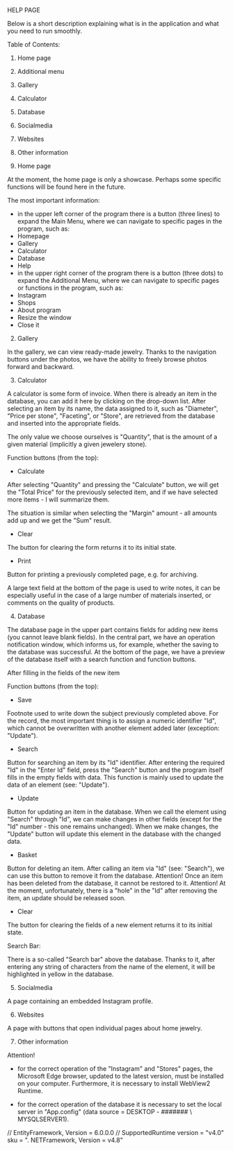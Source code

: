 HELP PAGE

Below is a short description explaining what is in the application and what you need to run smoothly.

Table of Contents:

1. Home page
2. Additional menu
3. Gallery
4. Calculator
5. Database
7. Socialmedia
8. Websites
9. Other information

1. Home page

At the moment, the home page is only a showcase. Perhaps some specific functions will be found here in the future.

The most important information:
- in the upper left corner of the program there is a button (three lines) to expand the Main Menu,
where we can navigate to specific pages in the program, such as:
- Homepage
- Gallery
- Calculator
- Database
- Help
- in the upper right corner of the program there is a button (three dots) to expand the Additional Menu, where we can navigate to specific pages or functions in the program, such as:
- Instagram
- Shops
- About program
- Resize the window
- Close it


2. Gallery

In the gallery, we can view ready-made jewelry. Thanks to the navigation buttons under the photos, we have the ability to freely browse photos forward and backward.

3. Calculator

A calculator is some form of invoice. When there is already an item in the database, you can add it here by clicking on the drop-down list. After selecting an item by its name, the data assigned to it, such as "Diameter", "Price per stone", "Faceting", or "Store", are retrieved from the database and inserted into the appropriate fields.

The only value we choose ourselves is "Quantity", that is the amount of a given material (implicitly a given jewelery stone).

Function buttons (from the top):

- Calculate

After selecting "Quantity" and pressing the "Calculate" button, we will get the "Total Price" for the previously selected item, and if we have selected more items - I will summarize them.

The situation is similar when selecting the "Margin" amount - all amounts add up and we get the "Sum" result.

- Clear

The button for clearing the form returns it to its initial state.

- Print

Button for printing a previously completed page, e.g. for archiving.

A large text field at the bottom of the page is used to write notes, it can be especially useful in the case of a large number of materials inserted, or comments on the quality of products.



4. Database

The database page in the upper part contains fields for adding new items (you cannot leave blank fields). In the central part, we have an operation notification window, which informs us, for example, whether the saving to the database was successful. At the bottom of the page, we have a preview of the database itself with a search function and function buttons.

After filling in the fields of the new item

Function buttons (from the top):

- Save

Footnote used to write down the subject previously completed above. For the record, the most important thing is to assign a numeric identifier "Id", which cannot be overwritten with another element added later (exception: "Update").

- Search

Button for searching an item by its "Id" identifier. After entering the required "Id" in the "Enter Id" field, press the "Search" button and the program itself fills in the empty fields with data. This function is mainly used to update the data of an element (see: "Update").

- Update

Button for updating an item in the database. When we call the element using "Search" through "Id", we can make changes in other fields (except for the "Id" number - this one remains unchanged). When we make changes, the "Update" button will update this element in the database with the changed data.

- Basket

Button for deleting an item. After calling an item via "Id" (see: "Search"), we can use this button to remove it from the database.
Attention! Once an item has been deleted from the database, it cannot be restored to it.
Attention! At the moment, unfortunately, there is a "hole" in the "Id" after removing the item, an update should be released soon.

- Clear

The button for clearing the fields of a new element returns it to its initial state.

Search Bar:

There is a so-called "Search bar" above the database. Thanks to it, after entering any string of characters from the name of the element, it will be highlighted in yellow in the database.

5. Socialmedia

A page containing an embedded Instagram profile.

6. Websites

A page with buttons that open individual pages about home jewelry.

7. Other information

Attention!

- for the correct operation of the "Instagram" and "Stores" pages, the Microsoft Edge browser, updated to the latest version, must be installed on your computer. Furthermore, it is necessary to install WebView2 Runtime.

- for the correct operation of the database it is necessary to set the local server in "App.config" (data source = DESKTOP - ####### \ MYSQLSERVER1).

// EntityFramework, Version = 6.0.0.0
// SupportedRuntime version = "v4.0" sku = ". NETFramework, Version = v4.8"
